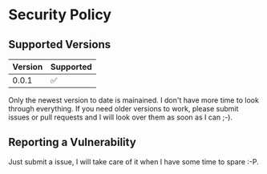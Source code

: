 # Security Policy

## Supported Versions

| Version | Supported          |
| ------- | ------------------ |
| 0.0.1   | :white_check_mark: |


Only the newest version to date is mainained. I don't have more time to look through everything.
If you need older versions to work, please submit issues or pull requests and I will look over them as soon as I can ;-).


## Reporting a Vulnerability

Just submit a issue, I will take care of it when I have some time to spare :-P.
